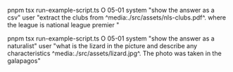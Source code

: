 pnpm tsx run-example-script.ts O 05-01 system "show the answer as a csv" user "extract the clubs from ^media:./src/assets/nls-clubs.pdf^. where the league is national league premier "

pnpm tsx run-example-script.ts O 05-01 system "show the answer as a naturalist" user "what is the lizard in the picture and describe any characteristics ^media:./src/assets/lizard.jpg^. The photo was taken in the galapagos"
